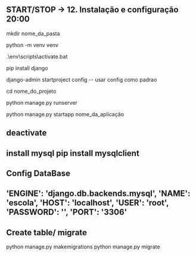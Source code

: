 START/STOP -> 12. Instalação e configuração 20:00
--------------------------------------------------

mkdir nome_da_pasta

python -m venv venv

.\env\scripts\activate.bat

pip install django

django-admin startproject config -- usar config como padrao

cd nome_do_projeto

python manage.py runserver

python manage.py startapp nome_da_aplicação

deactivate
--------------------------------------------------

install mysql
pip install mysqlclient
---------------------------------------------------
Config DataBase
---------------------------------------------------
'ENGINE': 'django.db.backends.mysql',
'NAME': 'escola',
'HOST': 'localhost',
'USER': 'root',
'PASSWORD': '',
'PORT': '3306'
-----------------------------------------------------
Create table/ migrate
-----------------------------------------------------
python manage.py makemigrations
python manage.py migrate
